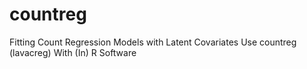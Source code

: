 # countreg
Fitting Count Regression Models with Latent Covariates Use countreg (lavacreg) With (In) R Software
